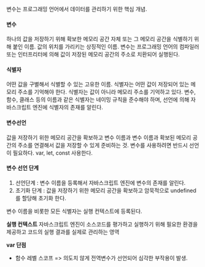 변수는 프로그래밍 언어에서 데이터를 관리하기 위한 핵심 개념.

#### 변수

하나의 값을 저장하기 위해 확보한 메모리 공간 자체 또는 그 메모리 공간을 식별하기 위해 붙인 이름. 값의 위치를 가리키는 상징적인 이름.
변수는 프로그래밍 언어의 컴파일러 또는 인터프리터에 의해 값이 저장된 메모리 공간의 주소로 치환되어 실행된다.

#### 식별자

어떤 값을 구별해서 식별할 수 있는 고유한 이름. 식별자는 어떤 값이 저장되어 있는 메모리 주소를 기억해야 한다.
식별자는 값이 아니라 메모리 주소를 기억하고 있다.
변수, 함수, 클래스 등의 이름과 같은 식별자는 네이밍 규칙을 준수해야 하며, 선언에 의해 자바스크립트 엔진에 식별자의 존재를 알린다.

#### 변수선언

값을 저장하기 위한 메모리 공간을 확보하고 변수 이름과 변수 이름과 확보된 메모리 공간의 주소를 연결해서 값을 저장할 수 있게 준비하는 것.
변수를 사용하려면 반드시 선언이 필요하다. var, let, const 사용한다.

#### 변수 선언 단계

1. 선언단계 : 변수 이름을 등록해서 자바스크립트 엔진에 변수의 존재를 알린다.
2. 초기화 단계 : 값을 저장하기 위한 메모리 공간을 확보하고 암묵적으로 undefined를 할당해 초기화 한다.

변수 이름을 비롯한 모든 식별자는 실행 컨텍스트에 등록된다.

**실행 컨텍스트**
자바스크립트 엔진이 소스코드를 평가하고 실행하기 위해 필요한 환경을 제공하고 코드의 실행 결과를 실제로 관리하는 영역

**var 단점**

- 함수 레벨 스코프
  => 의도치 않게 전역변수가 선언되어 심각한 부작용이 발생.
